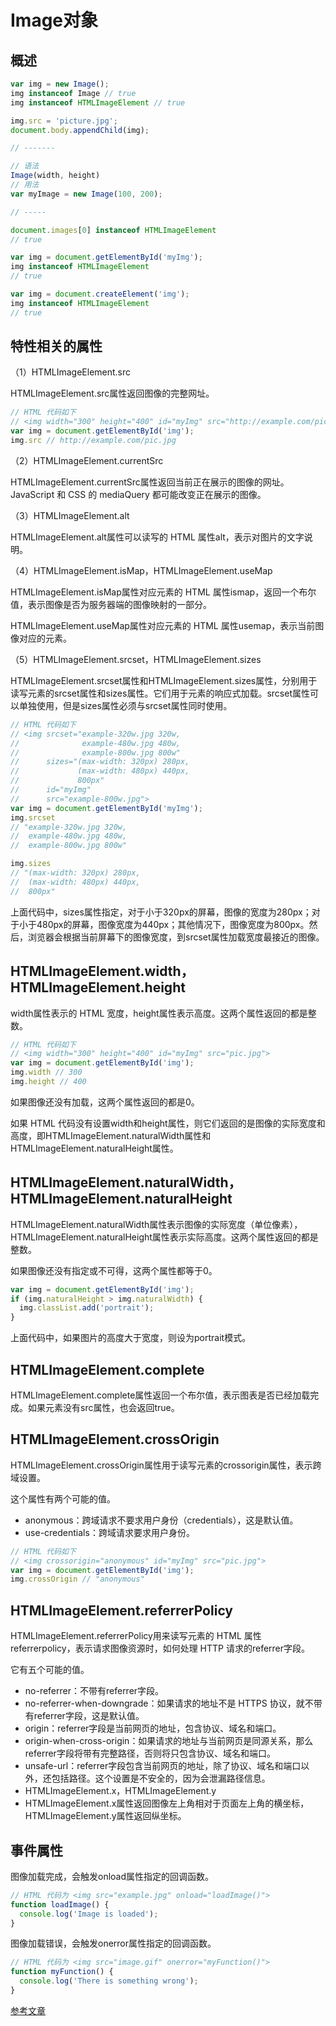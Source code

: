 # Image对象

## 概述

```js
var img = new Image();
img instanceof Image // true
img instanceof HTMLImageElement // true

img.src = 'picture.jpg';
document.body.appendChild(img);

// -------

// 语法
Image(width, height)
// 用法
var myImage = new Image(100, 200);

// -----

document.images[0] instanceof HTMLImageElement
// true

var img = document.getElementById('myImg');
img instanceof HTMLImageElement
// true

var img = document.createElement('img');
img instanceof HTMLImageElement
// true
```

## 特性相关的属性
（1）HTMLImageElement.src

HTMLImageElement.src属性返回图像的完整网址。
```js
// HTML 代码如下
// <img width="300" height="400" id="myImg" src="http://example.com/pic.jpg">
var img = document.getElementById('img');
img.src // http://example.com/pic.jpg
```
（2）HTMLImageElement.currentSrc

HTMLImageElement.currentSrc属性返回当前正在展示的图像的网址。JavaScript 和 CSS 的 mediaQuery 都可能改变正在展示的图像。

（3）HTMLImageElement.alt

HTMLImageElement.alt属性可以读写<img>的 HTML 属性alt，表示对图片的文字说明。

（4）HTMLImageElement.isMap，HTMLImageElement.useMap

HTMLImageElement.isMap属性对应<img>元素的 HTML 属性ismap，返回一个布尔值，表示图像是否为服务器端的图像映射的一部分。

HTMLImageElement.useMap属性对应<img>元素的 HTML 属性usemap，表示当前图像对应的<map>元素。

（5）HTMLImageElement.srcset，HTMLImageElement.sizes

HTMLImageElement.srcset属性和HTMLImageElement.sizes属性，分别用于读写<img>元素的srcset属性和sizes属性。它们用于<img>元素的响应式加载。srcset属性可以单独使用，但是sizes属性必须与srcset属性同时使用。
```js
// HTML 代码如下
// <img srcset="example-320w.jpg 320w,
//              example-480w.jpg 480w,
//              example-800w.jpg 800w"
//      sizes="(max-width: 320px) 280px,
//             (max-width: 480px) 440px,
//             800px"
//      id="myImg"
//      src="example-800w.jpg">
var img = document.getElementById('myImg');
img.srcset
// "example-320w.jpg 320w,
//  example-480w.jpg 480w,
//  example-800w.jpg 800w"

img.sizes
// "(max-width: 320px) 280px,
//  (max-width: 480px) 440px,
//  800px"
```
上面代码中，sizes属性指定，对于小于320px的屏幕，图像的宽度为280px；对于小于480px的屏幕，图像宽度为440px；其他情况下，图像宽度为800px。然后，浏览器会根据当前屏幕下的图像宽度，到srcset属性加载宽度最接近的图像。

## HTMLImageElement.width，HTMLImageElement.height
width属性表示<img>的 HTML 宽度，height属性表示高度。这两个属性返回的都是整数。
```js
// HTML 代码如下
// <img width="300" height="400" id="myImg" src="pic.jpg">
var img = document.getElementById('img');
img.width // 300
img.height // 400
```
如果图像还没有加载，这两个属性返回的都是0。

如果 HTML 代码没有设置width和height属性，则它们返回的是图像的实际宽度和高度，即HTMLImageElement.naturalWidth属性和HTMLImageElement.naturalHeight属性。

## HTMLImageElement.naturalWidth，HTMLImageElement.naturalHeight
HTMLImageElement.naturalWidth属性表示图像的实际宽度（单位像素），HTMLImageElement.naturalHeight属性表示实际高度。这两个属性返回的都是整数。

如果图像还没有指定或不可得，这两个属性都等于0。
```js
var img = document.getElementById('img');
if (img.naturalHeight > img.naturalWidth) {
  img.classList.add('portrait');
}
```
上面代码中，如果图片的高度大于宽度，则设为portrait模式。

## HTMLImageElement.complete
HTMLImageElement.complete属性返回一个布尔值，表示图表是否已经加载完成。如果<img>元素没有src属性，也会返回true。

## HTMLImageElement.crossOrigin
HTMLImageElement.crossOrigin属性用于读写<img>元素的crossorigin属性，表示跨域设置。

这个属性有两个可能的值。

- anonymous：跨域请求不要求用户身份（credentials），这是默认值。
- use-credentials：跨域请求要求用户身份。

```js
// HTML 代码如下
// <img crossorigin="anonymous" id="myImg" src="pic.jpg">
var img = document.getElementById('img');
img.crossOrigin // "anonymous"
```

## HTMLImageElement.referrerPolicy
HTMLImageElement.referrerPolicy用来读写<img>元素的 HTML 属性referrerpolicy，表示请求图像资源时，如何处理 HTTP 请求的referrer字段。

它有五个可能的值。

- no-referrer：不带有referrer字段。
- no-referrer-when-downgrade：如果请求的地址不是 HTTPS 协议，就不带有referrer字段，这是默认值。
- origin：referrer字段是当前网页的地址，包含协议、域名和端口。
- origin-when-cross-origin：如果请求的地址与当前网页是同源关系，那么referrer字段将带有完整路径，否则将只包含协议、域名和端口。
- unsafe-url：referrer字段包含当前网页的地址，除了协议、域名和端口以外，还包括路径。这个设置是不安全的，因为会泄漏路径信息。
- HTMLImageElement.x，HTMLImageElement.y
- HTMLImageElement.x属性返回图像左上角相对于页面左上角的横坐标，HTMLImageElement.y属性返回纵坐标。

## 事件属性
图像加载完成，会触发onload属性指定的回调函数。

```js
// HTML 代码为 <img src="example.jpg" onload="loadImage()">
function loadImage() {
  console.log('Image is loaded');
}
```
图像加载错误，会触发onerror属性指定的回调函数。
```js
// HTML 代码为 <img src="image.gif" onerror="myFunction()">
function myFunction() {
  console.log('There is something wrong');
}
```

[参考文章](http://javascript.ruanyifeng.com/dom/image.html)